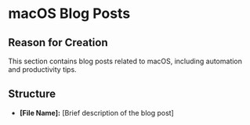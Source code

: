 # macOS Blog Posts

## Reason for Creation

This section contains blog posts related to macOS, including automation and productivity tips.

## Structure

*   **[File Name]:** [Brief description of the blog post]
